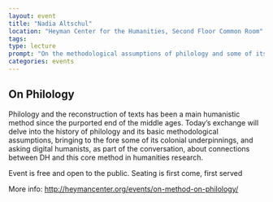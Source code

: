 ```yaml
---
layout: event
title: "Nadia Altschul"
location: "Heyman Center for the Humanities, Second Floor Common Room"
tags: 
type: lecture
prompt: "On the methodological assumptions of philology and some of its colonial underpinnings, as well as the connections between digital humanities and this core method in humanities research."
categories: events
---
```


## On Philology

Philology and the reconstruction of texts has been a main humanistic method since the purported end of the middle ages. Today’s exchange will delve into the history of philology and its basic methodological assumptions, bringing to the fore some of its colonial underpinnings, and asking digital humanists, as part of the conversation, about connections between DH and this core method in humanities research.

Event is free and open to the public. Seating is first come, first served

More info: <http://heymancenter.org/events/on-method-on-philology/>